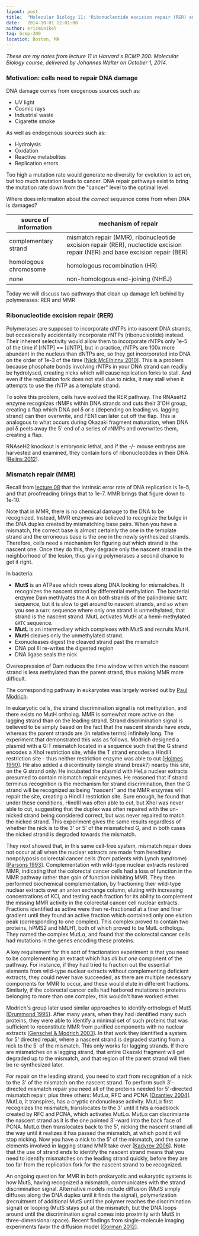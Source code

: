 ```yaml
---
layout: post
title:  "Molecular Biology 11: 'Ribonucleotide excision repair (RER) and mismatch repair (MMR)'"
date:   2014-10-01 12:01:00
author: ericminikel
tag: bcmp-200
location: Boston, MA
---
```


*These are my notes from lecture 11 in Harvard's BCMP 200: Molecular Biology course, delivered by Johannes Walter on October 1, 2014.*

### Motivation: cells need to repair DNA damage

DNA damage comes from exogenous sources such as:

+ UV light
+ Cosmic rays
+ Industrial waste
+ Cigarette smoke

As well as endogenous sources such as:

+ Hydrolysis
+ Oxidation
+ Reactive metabolites
+ Replication errors

Too high a mutation rate would generate no diversity for evolution to act on, but too much mutation leads to cancer. DNA repair pathways exist to bring the mutation rate down from the "cancer" level to the optimal level.

Where does information about the *correct* sequence come from when DNA is damaged?

| source of information | mechanism of repair |
| ---- | ---- |
| complementary strand | mismatch repair (MMR), ribonucleotide excision repair (RER), nucleotide excision repair (NER) and base excision repair (BER) |
| homologous chromosome | homologous recombination (HR) |
| none | non-homologous end-joining (NHEJ) |

Today we will discuss two pathways that clean up damage left behind by polymerases: RER and MMR

### Ribonucleotide excision repair (RER)

Polymerases are supposed to incorporate dNTPs into nascent DNA strands, but occasionally accidentally incorporate rNTPs (ribonucleotide) instead. Their inherent selectivity would allow them to incorporate rNTPs only 1e-5 of the time if [rNTP] == [dNTP], but in practice, rNTPs are 100x more abundant in the nucleus than dNTPs are, so they get incorporated into DNA on the order of 1e-3 of the time [[Nick McElhinny 2010]]. This is a problem because phosphate bonds involving rNTPs in your DNA strand can readily be hydrolysed, creating nicks which will cause replication forks to stall. And even if the replication fork does not stall due to nicks, it may stall when it attempts to use the rNTP as a template strand.

To solve this problem, cells have evolved the RER pathway. The RNAseH2 enzyme recognizes rNMPs within DNA strands and cuts their 3'OH group, creating a flap which DNA pol &delta; or &epsilon; (depending on leading vs. lagging strand) can then overwrite, and FEN1 can later cut off the flap. This ia analogous to what occurs during Okazaki fragment maturation, when DNA pol &delta; peels away the 5' end of a series of rNMPs and overwrites them, creating a flap.

RNAseH2 knockout is embryonic lethal, and if the -/- mouse embryos are harvested and examined, they contain tons of ribonucleotides in their DNA [[Reijns 2012]].

### Mismatch repair (MMR)

Recall from [lecture 08](/2014/09/22/molecular-biology-08/) that the intrinsic error rate of DNA replication is 1e-5, and that proofreading brings that to 1e-7. MMR brings that figure down to 1e-10.

Note that in MMR, there is no chemical damage to the DNA to be recognized. Instead, MMR enzymes are believed to recognize the bulge in the DNA duplex created by mismatching base pairs. When you have a mismatch, the correct base is almost certainly the one in the template strand and the erroneous base is the one in the newly synthesized strands. Therefore, cells need a mechanism for figuring out which strand is the nascent one. Once they do this, they degrade only the nascent strand in the neighborhood of the lesion, thus giving polymerases a second chance to get it right.

In bacteria:

+ **MutS** is an ATPase which roves along DNA looking for mismatches. It recognizes the nascent strand by differential methylation. The bacterial enzyme Dam methlyates the A on both strands of the palindromic <code>GATC</code> sequence, but it is slow to get around to nascent strands, and so when you see a <code>GATC</code> sequence where only one strand is unmethylated, that strand is the nascent strand. MutL activates MutH at a hemi-methylated <code>GATC</code> sequence.
+ **MutL** is an intermediary which complexes with MutS and recruits MutH.
+ **MutH** cleaves only the unmethylated strand.
+ Exonucleases digest the cleaved strand past the mismatch
+ DNA pol III re-writes the digested region
+ DNA ligase seals the nick

Overexpression of Dam reduces the time window within which the nascent strand is less methylated than the parent strand, thus making MMR more difficult.

The corresponding pathway in eukaryotes was largely worked out by [Paul Modrich](http://www.hhmi.org/scientists/paul-l-modrich).

In eukaryotic cells, the strand discrimination signal is not methylation, and there exists no MutH ortholog. MMR is somewhat more active on the lagging strand than on the leading strand. Strand discrimination signal is believed to be simply based on the fact that the nascent strands have *ends*, whereas the parent strands are (in relative terms) infinitely long.  The experiment that demonstrated this was as follows. Modrich designed a plasmid with a G:T mismatch located in a sequence such that the G strand encodes a XhoI restriction site, while the T strand encodes a HindIII restriction site - thus neither restriction enzyme was able to cut [[Holmes 1990]]. He also added a discontinuity (single strand break?) nearby this site, on the G strand only. He incubated the plasmid with HeLa nuclear extracts presumed to contain mismatch repair enzymes. He reasoned that if strand terminus recognition is the mechanism for strand discrimination, then the G strand will be recognized as being "nascent" and the MMR enzymes will repair the site, creating a HindIII restriction site. Sure enough, he found that under these conditions, HindIII was often able to cut, but XhoI was never able to cut, suggesting that the duplex was often repaired with the un-nicked strand being considered correct, but was never repaired to match the nicked strand. This experiment gives the same results regardless of whether the nick is to the 3' or 5' of the mismatched G, and in both cases the nicked strand is degraded towards the mismatch.

They next showed that, in this same cell-free system, mismatch repair does not occur at all when the nuclear extracts are made from hereditary nonpolyposis colorectal cancer cells (from patients with Lynch syndrome) [[Parsons 1993]]. Complementation with wild-type nuclear extracts restored MMR, indicating that the colorectal cancer cells had a loss of function in the MMR pathway rather than gain of function inhibiting MMR. They then performed biochemical complementation, by fractioning their wild-type nuclear extracts over an anion exchange column, eluting with increasing concentrations of KCl, and testing each fraction for its ability to complement the missing MMR activity in the colorectal cancer cell nuclear extracts. Fractions identified as active were then re-fractioned at a finer and finer gradient until they found an active fraction which contained only one elution peak (corresponding to one complex). This complex proved to contain two proteins, hPMS2 and hMLH1, both of which proved to be MutL orthologs. They named the complex MutL&alpha;, and found that the colorectal cancer cells had mutations in the genes encoding these proteins.

A key requirement for this sort of fractionation experiment is that you need to be complementing an extract which has *all but one* component of the pathway. For instance, if they had tried to fraction out the essential elements from wild-type nuclear extracts without complementing deficient extracts, they could never have succeeded, as there are multiple necessary components for MMR to occur, and these would elute in different fractions. Similarly, if the colorectal cancer cells had harbored mutations in proteins belonging to more than one complex, this wouldn't have worked either.

Modrich's group later used similar approaches to identify orthologs of MutS [[Drummond 1995]]. After many years, when they had identified many such proteins, they were able to identify a minimal set of such proteins that was sufficient to reconstitute MMR from purified components with no nuclear extracts [[Genschel & Modrich 2003]]. In that work they identified a system for 5' directed repair, where a nascent strand is degraded starting from a nick to the 5' of the mismatch. This only works for lagging strands. If there are mismatches on a lagging strand, that entire Okazaki fragment will get degraded up to the mismatch, and that region of the parent strand will then be re-synthesized later.

For repair on the leading strand, you need to start from recognition of a nick to the 3' of the mismatch on the nascent strand. To perform such 3'-directed mismatch repair you need all of the proteins needed for 5'-directed mismatch repair, plus three others: MutL&alpha;, RFC and PCNA [[Dzantiev 2004]]. MutL&alpha;, it transpires, has a cryptic endonuclease activity. MutL&alpha; first recognizes the mismatch, translocates to the 3' until it hits a roadblock created by RFC and PCNA, which activates MutL&alpha;. MutL&alpha; can discrimiante the nascent strand as it is the one pointed 3'-ward into the back face of PCNA. MutL&alpha; then translocates back to the 5', nicking the nascent strand all the way until it realizes it has passed the mismatch, at which point it will stop nicking. Now you have a nick to the 5' of the mismatch, and the same elements involved in lagging strand MMR take over [[Kadyrov 2006]]. Note that the use of strand ends to identify the nascent strand means that you need to identify mismatches on the leading strand quickly, before they are too far from the replication fork for the nascent strand to be recognized.

An ongoing question for MMR in both prokaryotic and eukaryotic systems is how MutS, having recognized a mismatch, communicates with the strand discrimination signal. Alternative models include diffusion (MutS simply diffuses along the DNA duplex until it finds the signal), polymerization (recruitment of additional MutS until the polymer reaches the discrimination signal) or looping (MutS stays put at the mismatch, but the DNA loops around until the discrimination signal comes into proximity with MutS in three-dimensional space). Recent findings from single-molecule imaging experiments favor the diffusion model [[Gorman 2012]].

[Nick McElhinny 2010]: http://www.ncbi.nlm.nih.gov/pubmed/20194773/ "Nick McElhinny SA, Watts BE, Kumar D, Watt DL, Lundström EB, Burgers PM, Johansson E, Chabes A, Kunkel TA. Abundant ribonucleotide incorporation into DNA  by yeast replicative polymerases. Proc Natl Acad Sci U S A. 2010 Mar 16;107(11):4949-54. doi: 10.1073/pnas.0914857107. Epub 2010 Mar 1. PubMed PMID: 20194773; PubMed Central PMCID: PMC2841928."

[Reijns 2012]: http://www.ncbi.nlm.nih.gov/pubmed/22579044 "Reijns MA, Rabe B, Rigby RE, Mill P, Astell KR, Lettice LA, Boyle S, Leitch A, Keighren M, Kilanowski F, Devenney PS, Sexton D, Grimes G, Holt IJ, Hill RE, Taylor MS, Lawson KA, Dorin JR, Jackson AP. Enzymatic removal of ribonucleotides  from DNA is essential for mammalian genome integrity and development. Cell. 2012  May 25;149(5):1008-22. doi: 10.1016/j.cell.2012.04.011. Epub 2012 May 10. PubMed  PMID: 22579044; PubMed Central PMCID: PMC3383994."

[Holmes 1990]: http://www.ncbi.nlm.nih.gov/pubmed/2116007 "Holmes J Jr, Clark S, Modrich P. Strand-specific mismatch correction in nuclear extracts of human and Drosophila melanogaster cell lines. Proc Natl Acad  Sci U S A. 1990 Aug;87(15):5837-41. PubMed PMID: 2116007; PubMed Central PMCID: PMC54423."

[Parsons 1993]: http://www.ncbi.nlm.nih.gov/pubmed/8261516 "Parsons R, Li GM, Longley MJ, Fang WH, Papadopoulos N, Jen J, de la Chapelle A, Kinzler KW, Vogelstein B, Modrich P. Hypermutability and mismatch repair deficiency in RER+ tumor cells. Cell. 1993 Dec 17;75(6):1227-36. PubMed PMID: 8261516."

[Drummond 1995]: http://www.ncbi.nlm.nih.gov/pubmed/7604264 "Drummond JT, Li GM, Longley MJ, Modrich P. Isolation of an hMSH2-p160 heterodimer that restores DNA mismatch repair to tumor cells. Science. 1995 Jun 30;268(5219):1909-12. PubMed PMID: 7604264."

[Genschel & Modrich 2003]: http://www.ncbi.nlm.nih.gov/pubmed/14636568 "Genschel J, Modrich P. Mechanism of 5'-directed excision in human mismatch repair. Mol Cell. 2003 Nov;12(5):1077-86. PubMed PMID: 14636568."

[Dzantiev 2004]: http://www.ncbi.nlm.nih.gov/pubmed/15225546 "Dzantiev L, Constantin N, Genschel J, Iyer RR, Burgers PM, Modrich P. A defined human system that supports bidirectional mismatch-provoked excision. Mol  Cell. 2004 Jul 2;15(1):31-41. PubMed PMID: 15225546."

[Kadyrov 2006]: http://www.ncbi.nlm.nih.gov/pubmed/16873062 "Kadyrov FA, Dzantiev L, Constantin N, Modrich P. Endonucleolytic function of MutLalpha in human mismatch repair. Cell. 2006 Jul 28;126(2):297-308. PubMed PMID: 16873062."

[Gorman 2012]: http://www.ncbi.nlm.nih.gov/pubmed/23012240 "Gorman J, Wang F, Redding S, Plys AJ, Fazio T, Wind S, Alani EE, Greene EC. Single-molecule imaging reveals target-search mechanisms during DNA mismatch repair. Proc Natl Acad Sci U S A. 2012 Nov 6;109(45):E3074-83. doi: 10.1073/pnas.1211364109. Epub 2012 Sep 24. PubMed PMID: 23012240; PubMed Central  PMCID: PMC3494904."